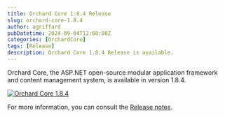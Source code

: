 ```yaml
---
title: Orchard Core 1.8.4 Release
slug: orchard-core-1.8.4
author: agriffard
pubDatetime: 2024-09-04T12:00:00Z
categories: [OrchardCore]
tags: [Release]
description: Orchard Core 1.8.4 Release is available.
---
```


Orchard Core, the ASP.NET open-source modular application framework and content management system, is available in version 1.8.4.

[![Orchard Core 1.8.4](https://opengraph.githubassets.com/466e115d1f05404ce98e86d4d20eb76137f74795af13fb4a6ef959285c448250/OrchardCMS/OrchardCore/releases/tag/v1.8.4)](https://github.com/OrchardCMS/OrchardCore/releases/tag/v1.8.4)

For more information, you can consult the [Release notes](https://docs.orchardcore.net/en/latest/docs/releases/1.8.4/).
